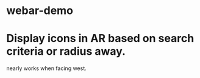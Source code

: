 # webar-demo

# Display icons in AR based on search criteria or radius away.

nearly works when facing west.
